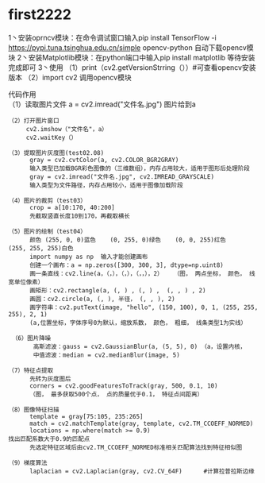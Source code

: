 # first2222
  1丶安装oprncv模块：在命令调试窗口输入pip install TensorFlow -i https://pypi.tuna.tsinghua.edu.cn/simple opencv-python 自动下载opencv模块
  2丶安装Matplotlib模块：在python端口中输入pip install matplotlib 等待安装完成即可
  3丶使用
    （1）print（cv2.getVersionStrring（））#可查看opencv安装版本
    （2）import cv2  调用opencv模块
    
  代码作用  
    （1）读取图片文件
         a = cv2.imread("文件名.jpg")  图片给到a
    
    （2）打开图片窗口
         cv2.imshow（"文件名"，a）
         cv2.waitKey（）                          
    
    （3）提取图片灰度图(test02.08)
          gray = cv2.cvtColor(a, cv2.COLOR_BGR2GRAY)
          输入类型已加载BGR彩色图像的（三维数组），内存占用较大，适用于图形后处理阶段
          gray = cv2.imread("文件名.jpg", cv2.IMREAD_GRAYSCALE)
          输入类型为文件路径，内存占用较小，适用于图像加载阶段

    （4）图片的裁剪（test03）
          crop = a[10:170, 40:200]
          先截取竖直长度10到170，再截取横长

    （5）图片的绘制（test04）
          颜色 (255, 0, 0)蓝色    (0, 255, 0)绿色    (0, 0, 255)红色     (255, 255, 255)白色
          import numpy as np  输入才能创建画布
          创建一个画布：a = np.zeros([300, 300, 3], dtype=np.uint8)
          画一条直线：cv2.line(a，（，），（，），（，，），2）   （图， 两点坐标， 颜色， 线宽单位像素）
          画矩形：cv2.rectangle(a, (, ) , (, ) ,  (, , ) , 2)
          画圆：cv2.circle(a, (, ), 半径， (, , ), 2)
          画字符串：cv2.putText(image, "hello", (150, 100), 0, 1, (255, 255, 255), 2, 1)
          (a,位置坐标，字体序号0为默认，缩放系数， 颜色， 粗细， 线条类型1为实线）
     
     （6）图片降噪
           高斯滤波：gauss = cv2.GaussianBlur(a, (5, 5), 0) （a，设置内核， 
           中值滤波：median = cv2.medianBlur(image, 5) 

    （7）特征点提取
          先转为灰度图后
          corners = cv2.goodFeaturesToTrack(gray, 500, 0.1, 10)
          （图， 最多获取500个点， 点的质量优于0.1， 特征点间距离）

    （8）图像特征扫描
          template = gray[75:105, 235:265]                                    
          match = cv2.matchTemplate(gray, template, cv2.TM_CCOEFF_NORMED)     
          locations = np.where(match >= 0.9)                                  找出匹配系数大于0.9的匹配点
          先选定特征区域后由cv2.TM_CCOEFF_NORMED标准相关匹配算法找到特征相似图

    （9）梯度算法
          laplacian = cv2.Laplacian(gray, cv2.CV_64F)      #计算拉普拉斯边缘

          

